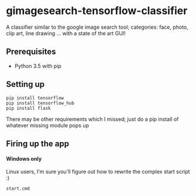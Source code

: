 # gimagesearch-tensorflow-classifier
A classifier similar to the google image search tool; categories: face, photo, clip art, line drawing
... with a state of the art GUI!


## Prerequisites
- Python 3.5 with pip


## Setting up
```
pip install tensorflow
pip install tensorflow_hub
pip install flask
```
There may be other requirements which I missed; just do a pip install of whatever missing module pops up


## Firing up the app
#### Windows only
Linux users, I'm sure you'll figure out how to rewrite the complex start script :)
```
start.cmd
```